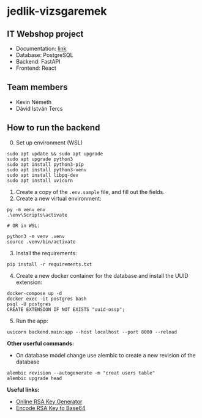# jedlik-vizsgaremek

## IT Webshop project

- Documentation: [link](https://docs.google.com/document/d/1Yr7cOVb5YnQZE8FiTCjsjiG3QIeLOKl3hKt94gyOdZ8/edit?usp=sharing)
- Database: PostgreSQL
- Backend: FastAPI
- Frontend: React

## Team members

- Kevin Németh
- Dávid István Tercs

## How to run the backend

0. Set up environment (WSL)

```
sudo apt update && sudo apt upgrade
sudo apt upgrade python3
sudo apt install python3-pip
sudo apt install python3-venv
sudo apt install libpq-dev
sudo apt install uvicorn
```

1. Create a copy of the `.env.sample` file, and fill out the fields.
2. Create a new virtual environment:

```
py -m venv env
.\env\Scripts\activate

# OR in WSL:

python3 -m venv .venv
source .venv/bin/activate
```

3. Install the requirements:

```
pip install -r requirements.txt
```

4. Create a new docker container for the database and install the UUID extension:

```
docker-compose up -d
docker exec -it postgres bash
psql -U postgres
CREATE EXTENSION IF NOT EXISTS "uuid-ossp";
```

5. Run the app:

```
uvicorn backend.main:app --host localhost --port 8000 --reload
```

**Other userful commands:**

- On database model change use alembic to create a new revision of the database

```
alembic revision --autogenerate -m "creat users table"
alembic upgrade head
```

**Useful links:**

- [Online RSA Key Generator](http://travistidwell.com/jsencrypt/demo/)
- [Encode RSA Key to Base64](https://www.base64encode.org/)
